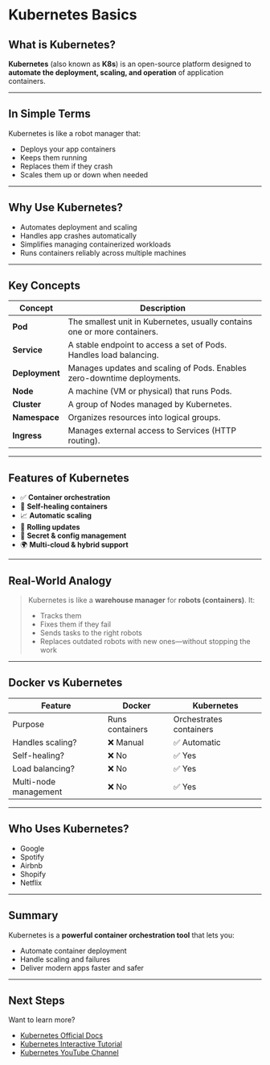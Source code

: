 # Kubernetes Basics

## What is Kubernetes?

**Kubernetes** (also known as **K8s**) is an open-source platform designed to **automate the deployment, scaling, and operation** of application containers.

---

## In Simple Terms

Kubernetes is like a robot manager that:

- Deploys your app containers
- Keeps them running
- Replaces them if they crash
- Scales them up or down when needed

---

## Why Use Kubernetes?

- Automates deployment and scaling
- Handles app crashes automatically
- Simplifies managing containerized workloads
- Runs containers reliably across multiple machines

---

## Key Concepts

| Concept     | Description                                                                 |
|-------------|-----------------------------------------------------------------------------|
| **Pod**     | The smallest unit in Kubernetes, usually contains one or more containers.  |
| **Service** | A stable endpoint to access a set of Pods. Handles load balancing.         |
| **Deployment** | Manages updates and scaling of Pods. Enables zero-downtime deployments. |
| **Node**    | A machine (VM or physical) that runs Pods.                                 |
| **Cluster** | A group of Nodes managed by Kubernetes.                                    |
| **Namespace** | Organizes resources into logical groups.                                |
| **Ingress** | Manages external access to Services (HTTP routing).                       |

---

## Features of Kubernetes

- ✅ **Container orchestration**
- 🔁 **Self-healing containers**
- 📈 **Automatic scaling**
- 🔄 **Rolling updates**
- 🔐 **Secret & config management**
- 🌍 **Multi-cloud & hybrid support**

---

## Real-World Analogy

> Kubernetes is like a **warehouse manager** for **robots (containers)**. It:
> - Tracks them
> - Fixes them if they fail
> - Sends tasks to the right robots
> - Replaces outdated robots with new ones—without stopping the work

---

## Docker vs Kubernetes

| Feature               | Docker                     | Kubernetes               |
|------------------------|----------------------------|---------------------------|
| Purpose               | Runs containers            | Orchestrates containers   |
| Handles scaling?      | ❌ Manual                  | ✅ Automatic               |
| Self-healing?         | ❌ No                      | ✅ Yes                    |
| Load balancing?       | ❌ No                      | ✅ Yes                    |
| Multi-node management | ❌ No                      | ✅ Yes                    |

---

## Who Uses Kubernetes?

- Google
- Spotify
- Airbnb
- Shopify
- Netflix

---

## Summary

Kubernetes is a **powerful container orchestration tool** that lets you:

- Automate container deployment
- Handle scaling and failures
- Deliver modern apps faster and safer

---

## Next Steps

Want to learn more?

- [Kubernetes Official Docs](https://kubernetes.io/docs/)
- [Kubernetes Interactive Tutorial](https://kubernetes.io/docs/tutorials/kubernetes-basics/)
- [Kubernetes YouTube Channel](https://www.youtube.com/@kubernetesio)

